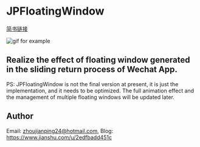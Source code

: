 # JPFloatingWindow

[简书链接](https://www.jianshu.com/p/3f29f1e5bb98)

![gif for example](https://github.com/Rogue24/JPCover/raw/master/JPFloatingWindow/gif_example.gif)

## Realize the effect of floating window generated in the sliding return process of Wechat App.

PS: JPFloatingWindow is not the final version at present, it is just the implementation, and it needs to be optimized. The full animation effect and the management of multiple floating windows will be updated later.

## Author

Email: zhoujianping24@hotmail.com, Blog: https://www.jianshu.com/u/2edfbadd451c
